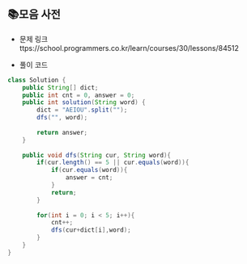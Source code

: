 ## 📚모음 사전
- 문제 링크
  <br />ttps://school.programmers.co.kr/learn/courses/30/lessons/84512

- 풀이 코드
```java
class Solution {
    public String[] dict;
    public int cnt = 0, answer = 0;
    public int solution(String word) {
        dict = "AEIOU".split("");
        dfs("", word);
        
        return answer;
    }
    
    public void dfs(String cur, String word){
        if(cur.length() == 5 || cur.equals(word)){
            if(cur.equals(word)){
                answer = cnt;
            }
            return;
        }
        
        for(int i = 0; i < 5; i++){
            cnt++;
            dfs(cur+dict[i],word);
        }
    }
}
``` 
